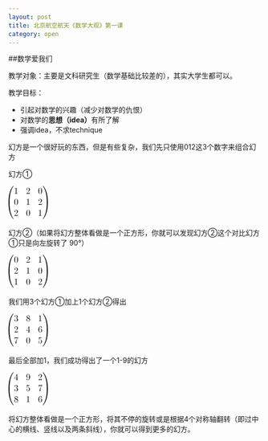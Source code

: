 ```yaml
---
layout: post
title: 北京航空航天《数学大观》第一课
category: open
---
```

##数学爱我们

教学对象：主要是文科研究生（数学基础比较差的），其实大学生都可以。

教学目标：

*  引起对数学的兴趣（减少对数学的仇恨）
*  对数学的<strong>思想（idea）</strong>有所了解
*  强调idea，不求technique

幻方是一个很好玩的东西，但是有些复杂，我们先只使用012这3个数字来组合幻方

幻方①

<img src="/images/2012/07/2012-07-26-buaa-shuxuedaguan-lesson-1-1.gif" />

幻方②（如果将幻方整体看做是一个正方形，你就可以发现幻方②这个对比幻方①只是向左旋转了 90°）

<img src="/images/2012/07/2012-07-26-buaa-shuxuedaguan-lesson-1-2.gif" />

我们用3个幻方①加上1个幻方②得出

<img src="/images/2012/07/2012-07-26-buaa-shuxuedaguan-lesson-1-3.gif" />

最后全部加1，我们成功得出了一个1-9的幻方

<img src="/images/2012/07/2012-07-26-buaa-shuxuedaguan-lesson-1-4.gif" />

将幻方整体看做是一个正方形，将其不停的旋转或是根据4个对称轴翻转（即过中心的横线、竖线以及两条斜线），你就可以得到更多的幻方。
